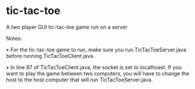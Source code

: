 # tic-tac-toe
A two player GUI tic-tac-toe game run on a server

Notes:

• For the tic-tac-toe game to run, make sure you run TicTacToeServer.java before running TicTacToeClient.java. 

• In line 87 of TicTacToeClient.java, the socket is set to localhoast. If you want to play the game between two computers, you will have to change the host to the host computer that will run TicTacToeServer.java.
